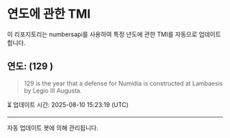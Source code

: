 
# 연도에 관한 TMI

이 리포지토리는 numbersapi를 사용하여 특정 년도에 관한 TMI를 자동으로 업데이트합니다.

## 연도: (129 )
> 129 is the year that a defense for Numidia is constructed at Lambaesis by Legio III Augusta.

⏳ 업데이트 시간: 2025-08-10 15:23:19 (UTC)

---
자동 업데이트 봇에 의해 관리됩니다.
